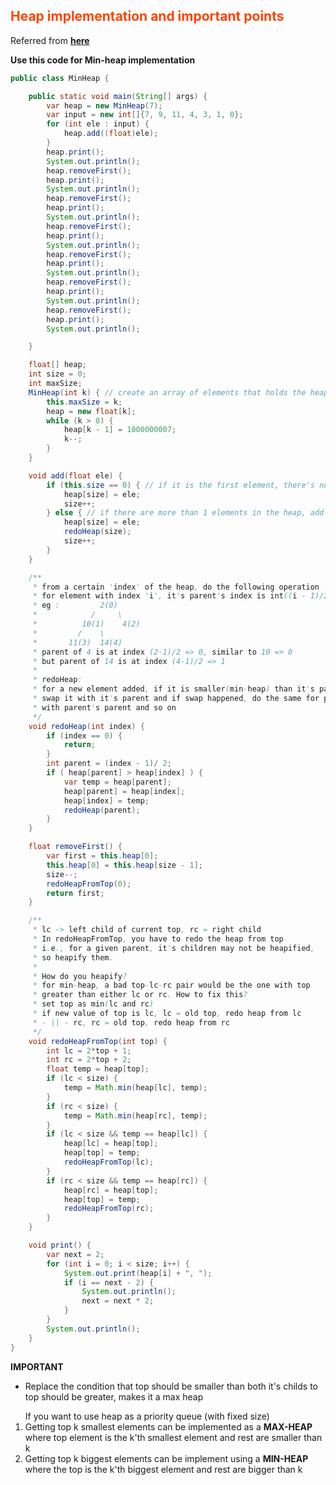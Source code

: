 <h2 style="color:#F40;">Heap implementation and important points</h2>

Referred from **[here](https://www.programiz.com/dsa/heap-data-structure)**

**Use this code for Min-heap implementation**
```java
public class MinHeap {

    public static void main(String[] args) {
        var heap = new MinHeap(7);
        var input = new int[]{7, 9, 11, 4, 3, 1, 0};
        for (int ele : input) {
            heap.add((float)ele);
        }
        heap.print();
        System.out.println();
        heap.removeFirst();
        heap.print();
        System.out.println();
        heap.removeFirst();
        heap.print();
        System.out.println();
        heap.removeFirst();
        heap.print();
        System.out.println();
        heap.removeFirst();
        heap.print();
        System.out.println();
        heap.removeFirst();
        heap.print();
        System.out.println();
        heap.removeFirst();
        heap.print();
        System.out.println();

    }

    float[] heap;
    int size = 0;
    int maxSize;
    MinHeap(int k) { // create an array of elements that holds the heap
        this.maxSize = k;
        heap = new float[k];
        while (k > 0) {
            heap[k - 1] = 1000000007;
            k--;
        }
    }

    void add(float ele) {
        if (this.size == 0) { // if it is the first element, there's no shifting of elements
            heap[size] = ele;
            size++;
        } else { // if there are more than 1 elements in the heap, add new element as last and heapify from the last element
            heap[size] = ele;
            redoHeap(size);
            size++;
        }
    }

    /**
     * from a certain 'index' of the heap, do the following operation ->
     * for element with index 'i', it's parent's index is int((i - 1)/2)
     * eg :         2(0)
     *            /     \
     *          10(1)    4(2)
     *         /    \
     *       11(3)  14(4)
     * parent of 4 is at index (2-1)/2 => 0, similar to 10 => 0
     * but parent of 14 is at index (4-1)/2 => 1
     * 
     * redoHeap:
     * for a new element added, if it is smaller(min-heap) than it's parent,
     * swap it with it's parent and if swap happened, do the same for parent
     * with parent's parent and so on
     */ 
    void redoHeap(int index) {
        if (index == 0) {
            return;
        }
        int parent = (index - 1)/ 2;
        if ( heap[parent] > heap[index] ) {
            var temp = heap[parent];
            heap[parent] = heap[index];
            heap[index] = temp;
            redoHeap(parent);
        }
    }

    float removeFirst() {
        var first = this.heap[0];
        this.heap[0] = this.heap[size - 1];
        size--;
        redoHeapFromTop(0);
        return first;
    }

    /**
     * lc -> left child of current top, rc = right child
     * In redoHeapFromTop, you have to redo the heap from top
     * i.e., for a given parent, it's children may not be heapified, 
     * so heapify them.
     * 
     * How do you heapify?
     * for min-heap, a bad top-lc-rc pair would be the one with top 
     * greater than either lc or rc. How to fix this?
     * set top as min(lc and rc)
     * if new value of top is lc, lc = old top, redo heap from lc
     * - || - rc, rc = old top, redo heap from rc
     */ 
    void redoHeapFromTop(int top) {
        int lc = 2*top + 1;
        int rc = 2*top + 2;
        float temp = heap[top];
        if (lc < size) {
            temp = Math.min(heap[lc], temp);
        }
        if (rc < size) {
            temp = Math.min(heap[rc], temp);
        }
        if (lc < size && temp == heap[lc]) {
            heap[lc] = heap[top];
            heap[top] = temp;
            redoHeapFromTop(lc);
        }
        if (rc < size && temp == heap[rc]) {
            heap[rc] = heap[top];
            heap[top] = temp;
            redoHeapFromTop(rc);
        }
    }

    void print() {
        var next = 2;
        for (int i = 0; i < size; i++) {
            System.out.print(heap[i] + ", ");
            if (i == next - 2) {
                System.out.println();
                next = next * 2;
            }
        }
        System.out.println();
    }
}
```

**IMPORTANT**
* Replace the condition that top should be smaller than both it's childs to top should be greater, makes it a max heap
<ol>
If you want to use heap as a priority queue (with fixed size)
<li>Getting top k smallest elements can be implemented as a <b>MAX-HEAP</b> where top element is the k'th smallest element and rest are smaller than k
</li>
<li>
Getting top k biggest elements can be implement using a <b>MIN-HEAP</b> where the top is the k'th biggest element and rest are bigger than k
</li>
</ol>

